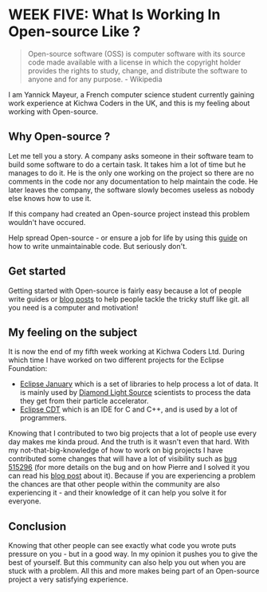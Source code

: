 # WEEK FIVE: What Is Working In Open-source Like ?

> Open-source software (OSS) is computer software with its source code made
available with a license in which the copyright holder provides the rights to
study, change, and distribute the software to anyone and for any purpose.  \-
Wikipedia

I am Yannick Mayeur, a French computer science student currently gaining work
experience at Kichwa Coders in the UK, and this is my feeling about working
with Open-source.

## Why Open-source ?

Let me tell you a story. A company asks someone in their software team to build
some software to do a certain task. It takes him a lot of time but he manages
to do it. He is the only one working on the project so there are no comments in
the code nor any documentation to help maintain the code. He later leaves the
company, the software slowly becomes useless as nobody else knows how to use
it.

If this company had created an Open-source project instead this problem
wouldn't have occured.

Help spread Open-source - or ensure a job for life by using this
[guide](https://www.se.rit.edu/~tabeec/RIT_441/Resources_files/How%20To%20Write%20Unmaintainable%20Code.pdf)
on how to write unmaintainable code. But seriously don't.

## Get started

Getting started with Open-source is fairly easy because a lot of people write
guides or [blog posts](https://github.com/yannick-mayeur/blogposts) to help
people tackle the tricky stuff like git. all you need is a computer and
motivation!


## My feeling on the subject

It is now the end of my fifth week working at Kichwa Coders Ltd. During which
time I have worked on two different projects for the Eclipse Foundation:
* [Eclipse January](https://projects.eclipse.org/projects/science.january)
which is a set of libraries to help process a lot of data. It is mainly used
by [Diamond Light Source](http://www.diamond.ac.uk/Home.html) scientists to
process the data they get from their particle accelerator.
* [Eclipse CDT](http://www.eclipse.org/cdt/) which is an IDE for C and C++, and
is used by a lot of programmers.

Knowing that I contributed to two big projects that a lot of people use every
day makes me kinda proud. And the truth is it wasn't even that hard. With my
not-that-big-knowledge of how to work on big projects I have contributed some
changes that will have a lot of visibility such as [bug
515296](https://bugs.eclipse.org/bugs/show_bug.cgi?id=515296) (for more details
on the bug and on how Pierre and I solved it you can read his [blog
post](https://kichwacoders.com/2017/05/17/what-can-eclipse-developers-learn-from-team-skys-aggregation-of-marginal-gains/)
about it). Because if you are experiencing a problem the chances are that other
people within the community are also experiencing it \- and their knowledge of
it can help you solve it for everyone.

## Conclusion

Knowing that other people can see exactly what code you wrote puts pressure on
you \- but in a good way. In my opinion it pushes you to give the best of
yourself.  But this community can also help you out when you are stuck with a
problem.  All this and more makes being part of an Open-source project a very
satisfying experience.
